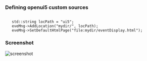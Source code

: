 ### Defining openui5 custom sources
```

   std::string locPath = "ui5";
   eveMng->AddLocation("mydir/", locPath);
   eveMng->SetDefaultHtmlPage("file:mydir/eventDisplay.html");

```
### Screenshot
![screenshot](http://xrd-cache-1.t2.ucsd.edu/alja/custom2.png)
